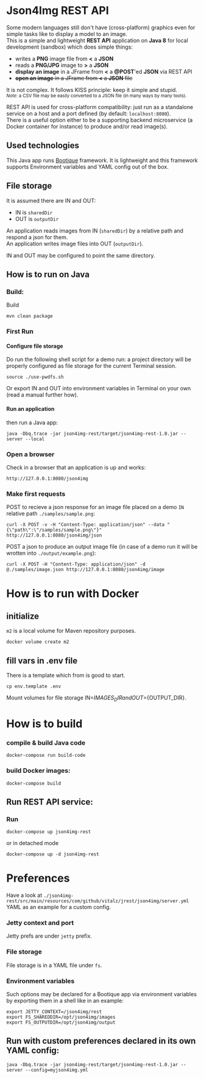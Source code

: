 # Json4Img REST API
Some modern languages still don't have (cross-platform) graphics even for simple tasks like to display a model to an image.   
This is a simple and lightweight **REST API** application on **Java 8** for local development (sandbox) which does simple things:
* writes a **PNG** image file from **<** a **JSON**
* reads a **PNG/JPG** image to **>** a **JSON**
* **display an image** in a JFrame from **<** a **@POST**'ed **JSON** via REST API
* <s>**open an image** in a JFrame from **<** a **JSON** file</s>

It is not complex. It follows KISS principle: keep it simple and stupid.  
<small>*Note:* a CSV file may be easily converted to a JSON file (in many ways by many tools).</small>

REST API is used for cross-platform compatibility: just run as a standalone service on a host and a port defined (by default: `localhost:8080`).  
There is a useful option either to be a supporting backend microservice (a Docker container for instance) to produce and/or read image(s).

## Used technologies
This Java app runs [Bootique](https://bootique.io) framework. It is lightweight and this framework supports Environment variables and YAML config out of the box.

## File storage
It is assumed there are IN and OUT:
* IN is `sharedDir`
* OUT is `outputDir`

An application reads images from IN (`sharedDir`) by a relative path and respond a json for them.  
An application writes image files into OUT (`outputDir`).

IN and OUT may be configured to point the same directory.

## How is to run on Java
### Build:
Build
```shell
mvn clean package
```
### First Run
#### Configure file storage 
Do run the following shell script for a demo run: a project directory will be properly configured as file storage for the current Terminal session.
```shell
source ./use-pwdfs.sh
```
Or export IN and OUT into environment variables in Terminal on your own (read a manual further how).
#### Run an application
then run a Java app:
```shell
java -Dbq.trace -jar json4img-rest/target/json4img-rest-1.0.jar --server --local
```
### Open a browser
Check in a browser that an application is up and works:
```
http://127.0.0.1:8080/json4img
```
### Make first requests
POST to recieve a json response for an image file placed on a demo `IN` relative path `./samples/sample.png`:
```shell
curl -X POST -v -H "Content-Type: application/json" --data "{\"path\":\"/samples/sample.png\"}" http://127.0.0.1:8080/json4img/json
```
POST a json to produce an output image file (in case of a demo run it will be wrotten into `./output/example.png`):
```shell
curl -X POST -H "Content-Type: application/json" -d @./samples/image.json http://127.0.0.1:8080/json4img/image
```

# How is to run with Docker
## initialize
`m2` is a local volume for Maven repository purposes.
```shell
docker volume create m2
```
## fill vars in .env file
There is a template which from is good to start.
```shell
cp env.template .env
```
Mount volumes for file storage IN=${IMAGES_DIR} and OUT=${OUTPUT_DIR}.
# How is to build
### compile & build Java code
```shell
docker-compose run build-code
```
### build Docker images:
```shell
docker-compose build
```

## Run REST API service:

### Run
```shell
docker-compose up json4img-rest
```
or in detached mode
```shell
docker-compose up -d json4img-rest
```
# Preferences
Have a look at `./json4img-rest/src/main/resources/com/github/vitalz/jrest/json4img/server.yml` YAML as an example for a custom config.
### Jetty context and port
Jetty prefs are under `jetty` prefix.
### File storage
File storage is in a YAML file under `fs`.
### Environment variables
Such options may be declared for a Bootique app via environment variables by exporting them in a shell like in an example:
```shell
export JETTY_CONTEXT=/json4img/rest
export FS_SHAREDDIR=/opt/json4img/images
export FS_OUTPUTDIR=/opt/json4img/output
```
## Run with custom preferences declared in its own YAML config:
```shell
java -Dbq.trace -jar json4img-rest/target/json4img-rest-1.0.jar --server --config=myjson4img.yml
```